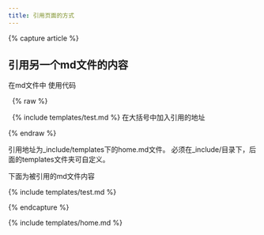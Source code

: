 ```yaml
---
title: 引用页面的方式
---
```


{% capture article %}

## 引用另一个md文件的内容
在md文件中 使用代码

   {% raw %}
   
   {% include templates/test.md %} 在大括号中加入引用的地址
   
   {% endraw %}
   
引用地址为_include/templates下的home.md文件。
必须在_include/目录下，后面的templates文件夹可自定义。

下面为被引用的md文件内容


 
{% include templates/test.md %}

{% endcapture %}

{% include templates/home.md %}
